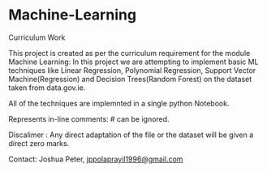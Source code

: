 # Machine-Learning
Curriculum Work

This project is created as per the curriculum requirement for the module Machine Learning: In this project we are attempting to implement basic ML techniques like Linear Regression, Polynomial Regression, Support Vector Machine(Regression) and Decision Trees(Random Forest) on the dataset taken from data.gov.ie.

All of the techniques are implemnted in a single python Notebook.

Represents in-line comments: # can be ignored.

Discalimer : Any direct adaptation of the file or the dataset will be given a direct zero marks.

Contact: Joshua Peter, jppolaprayil1996@gmail.com
